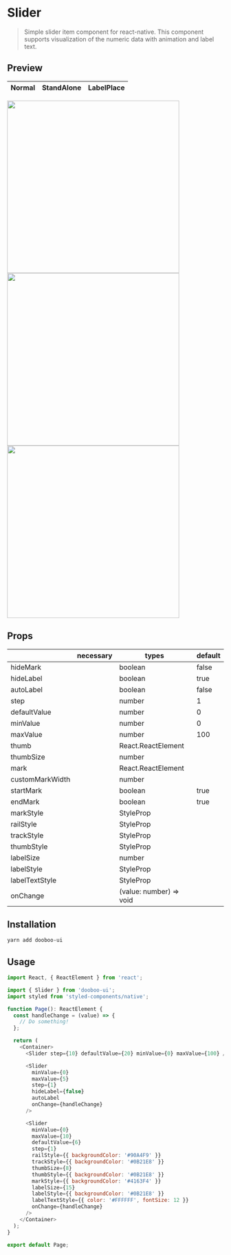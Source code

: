 # Slider

> Simple slider item component for react-native. This component supports visualization of the numeric data with animation and label text.<br/>

## Preview

| Normal | StandAlone | LabelPlace |
| ------ | ---------- | ---------- |


<img src="https://user-images.githubusercontent.com/48340711/89746952-6553f600-daf7-11ea-8595-e1dfc50b8492.png" width="400" />
<img src="https://user-images.githubusercontent.com/48340711/89746953-67b65000-daf7-11ea-891a-e49019c553d9.png" width="400" />
<img src="https://user-images.githubusercontent.com/11019960/73301499-3c080280-4256-11ea-9095-80c40703191f.png" width="400" />

## Props

|                 | necessary | types                   | default |
| --------------- | --------- | ----------------------- | ------- |
| hideMark        |           | boolean                 | false   |
| hideLabel       |           | boolean                 | true    |
| autoLabel       |           | boolean                 | false   |
| step            |           | number                  | 1       |
| defaultValue    |           | number                  | 0       |
| minValue        |           | number                  | 0       |
| maxValue        |           | number                  | 100     |
| thumb           |           | React.ReactElement      |         |
| thumbSize       |           | number                  |         |
| mark            |           | React.ReactElement      |         |
| customMarkWidth |           | number                  |         |
| startMark       |           | boolean                 | true    |
| endMark         |           | boolean                 | true    |
| markStyle       |           | StyleProp<ViewStyle>    |         |
| railStyle       |           | StyleProp<ViewStyle>    |         |
| trackStyle      |           | StyleProp<ViewStyle>    |         |
| thumbStyle      |           | StyleProp<ViewStyle>    |         |
| labelSize       |           | number                  |         |
| labelStyle      |           | StyleProp<ViewStyle>    |         |
| labelTextStyle  |           | StyleProp<TextStyle>    |         |
| onChange        |           | (value: number) => void |         |

## Installation

```sh
yarn add dooboo-ui
```

## Usage

```javascript
import React, { ReactElement } from 'react';

import { Slider } from 'dooboo-ui';
import styled from 'styled-components/native';

function Page(): ReactElement {
  const handleChange = (value) => {
    // Do something!
  };

  return (
    <Container>
      <Slider step={10} defaultValue={20} minValue={0} maxValue={100} />

      <Slider
        minValue={0}
        maxValue={5}
        step={1}
        hideLabel={false}
        autoLabel
        onChange={handleChange}
      />

      <Slider
        minValue={0}
        maxValue={10}
        defaultValue={6}
        step={1}
        railStyle={{ backgroundColor: '#90A4F9' }}
        trackStyle={{ backgroundColor: '#0B21E8' }}
        thumbSize={8}
        thumbStyle={{ backgroundColor: '#0B21E8' }}
        markStyle={{ backgroundColor: '#4163F4' }}
        labelSize={15}
        labelStyle={{ backgroundColor: '#0B21E8' }}
        labelTextStyle={{ color: '#FFFFFF', fontSize: 12 }}
        onChange={handleChange}
      />
    </Container>
  );
}

export default Page;
```
